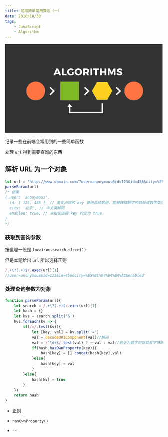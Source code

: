 ```yaml
---
title: 前端简单常用算法（一）
date: 2018/10/30
tags:	
	- JavaScript
	- Algorithm
---
```


![](/img/alg.png)

记录一些在前端会常用到的一些简单函数

处理 `url` 得到需要查询的东西

<!--more-->

## 解析 URL 为一个对象

```javascript
let url = 'http://www.domain.com/?user=anonymous&id=123&id=456&city=%E5%8C%97%E4%BA%AC&enabled';
parseParam(url)
/* 结果
{ user: 'anonymous',
  id: [ 123, 456 ], // 重复出现的 key 要组装成数组，能被转成数字的就转成数字类型
  city: '北京', // 中文需解码
  enabled: true, // 未指定值得 key 约定为 true
}
*/

```

### 获取到查询参数

按道理一般是 `location.search.slice(1)`

但是本题给出 `url` 所以选择正则

```JavaScript
/.+\?(.+)$/.exec(url)[1]
//user=anonymous&id=123&id=456&city=%E5%8C%97%E4%BA%AC&enabled'
```

### 处理查询参数为对象

```JavaScript
function parseParam(url){
    let search = /.+\?(.+)$/.exec(url)[1]
    let hash = {}
    let kvs = search.split('&')
    kvs.forEach(kv => {
        if(/=/.test(kv)){
            let [key, val] = kv.split('=')
            val = decodeURIComponent(val)//解码
            val = /^\d+$/.test(val) ? ~~val : val//若全为数字则将其有字符串转换为数字
            if(hash.hasOwnProperty(key)){
                hash[key] = [].concat(hash[key],val)
            }else{
                hash[key] = val
            }
        }else{
            hash[kv] = true
        }
    })
    return hash
}
```

- 正则

- `hasOwnProperty()`

- `~~`

  